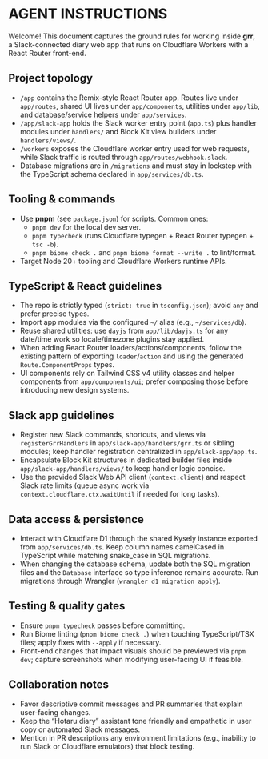 # AGENT INSTRUCTIONS

Welcome! This document captures the ground rules for working inside **grr**, a Slack-connected diary web app that runs on Cloudflare Workers with a React Router front-end.

## Project topology
- `/app` contains the Remix-style React Router app. Routes live under `app/routes`, shared UI lives under `app/components`, utilities under `app/lib`, and database/service helpers under `app/services`.
- `/app/slack-app` holds the Slack worker entry point (`app.ts`) plus handler modules under `handlers/` and Block Kit view builders under `handlers/views/`.
- `/workers` exposes the Cloudflare worker entry used for web requests, while Slack traffic is routed through `app/routes/webhook.slack`.
- Database migrations are in `/migrations` and must stay in lockstep with the TypeScript schema declared in `app/services/db.ts`.

## Tooling & commands
- Use **pnpm** (see `package.json`) for scripts. Common ones:
  - `pnpm dev` for the local dev server.
  - `pnpm typecheck` (runs Cloudflare typegen + React Router typegen + `tsc -b`).
  - `pnpm biome check .` and `pnpm biome format --write .` to lint/format.
- Target Node 20+ tooling and Cloudflare Workers runtime APIs.

## TypeScript & React guidelines
- The repo is strictly typed (`strict: true` in `tsconfig.json`); avoid `any` and prefer precise types.
- Import app modules via the configured `~/` alias (e.g., `~/services/db`).
- Reuse shared utilities: use `dayjs` from `app/lib/dayjs.ts` for any date/time work so locale/timezone plugins stay applied.
- When adding React Router loaders/actions/components, follow the existing pattern of exporting `loader`/`action` and using the generated `Route.ComponentProps` types.
- UI components rely on Tailwind CSS v4 utility classes and helper components from `app/components/ui`; prefer composing those before introducing new design systems.

## Slack app guidelines
- Register new Slack commands, shortcuts, and views via `registerGrrHandlers` in `app/slack-app/handlers/grr.ts` or sibling modules; keep handler registration centralized in `app/slack-app/app.ts`.
- Encapsulate Block Kit structures in dedicated builder files inside `app/slack-app/handlers/views/` to keep handler logic concise.
- Use the provided Slack Web API client (`context.client`) and respect Slack rate limits (queue async work via `context.cloudflare.ctx.waitUntil` if needed for long tasks).

## Data access & persistence
- Interact with Cloudflare D1 through the shared Kysely instance exported from `app/services/db.ts`. Keep column names camelCased in TypeScript while matching snake_case in SQL migrations.
- When changing the database schema, update both the SQL migration files and the `Database` interface so type inference remains accurate. Run migrations through Wrangler (`wrangler d1 migration apply`).

## Testing & quality gates
- Ensure `pnpm typecheck` passes before committing.
- Run Biome linting (`pnpm biome check .`) when touching TypeScript/TSX files; apply fixes with `--apply` if necessary.
- Front-end changes that impact visuals should be previewed via `pnpm dev`; capture screenshots when modifying user-facing UI if feasible.

## Collaboration notes
- Favor descriptive commit messages and PR summaries that explain user-facing changes.
- Keep the “Hotaru diary” assistant tone friendly and empathetic in user copy or automated Slack messages.
- Mention in PR descriptions any environment limitations (e.g., inability to run Slack or Cloudflare emulators) that block testing.
